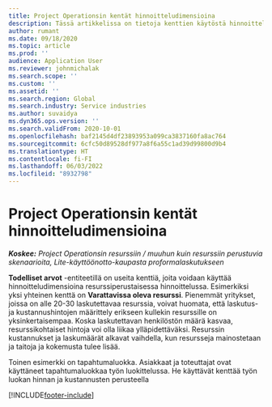 ```yaml
---
title: Project Operationsin kentät hinnoitteludimensioina
description: Tässä artikkelissa on tietoja kenttien käytöstä hinnoitteludimensioina Dynamics 365 Project Operationsissa.
author: rumant
ms.date: 09/18/2020
ms.topic: article
ms.prod: ''
audience: Application User
ms.reviewer: johnmichalak
ms.search.scope: ''
ms.custom: ''
ms.assetid: ''
ms.search.region: Global
ms.search.industry: Service industries
ms.author: suvaidya
ms.dyn365.ops.version: ''
ms.search.validFrom: 2020-10-01
ms.openlocfilehash: baf2145d4df23893953a099ca3837160fa8ac764
ms.sourcegitcommit: 6cfc50d89528df977a8f6a55c1ad39d99800d9b4
ms.translationtype: HT
ms.contentlocale: fi-FI
ms.lasthandoff: 06/03/2022
ms.locfileid: "8932798"
---
```

# <a name="project-operations-fields-as-pricing-dimensions"></a>Project Operationsin kentät hinnoitteludimensioina

_**Koskee:** Project Operationsin resurssiin / muuhun kuin resurssiin perustuvia skenaarioita, Lite-käyttöönotto-kaupasta proformalaskutukseen_

**Todelliset arvot** -entiteetillä on useita kenttiä, joita voidaan käyttää hinnoitteludimensioina resurssiperustaisessa hinnoittelussa. Esimerkiksi yksi yhteinen kenttä on **Varattavissa oleva resurssi**. Pienemmät yritykset, joissa on alle 20-30 laskutettavaa resurssia, voivat huomata, että laskutus- ja kustannushintojen määrittely erikseen kullekin resurssille on yksinkertaisempaa. Koska laskutettavan henkilöstön määrä kasvaa, resurssikohtaiset hintoja voi olla liikaa ylläpidettäväksi. Resurssin kustannukset ja laskumäärät alkavat vaihdella, kun resursseja mainostetaan ja taitoja ja kokemusta tulee lisää. 

Toinen esimerkki on tapahtumaluokka. Asiakkaat ja toteuttajat ovat käyttäneet tapahtumaluokkaa työn luokittelussa. He käyttävät kenttää työn luokan hinnan ja kustannusten perusteella


[!INCLUDE[footer-include](../includes/footer-banner.md)]